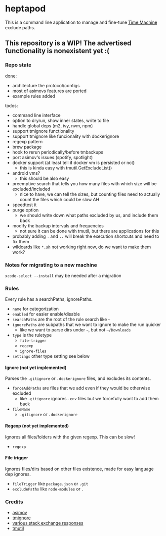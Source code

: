# heptapod

This is a command line application to manage and fine-tune
[Time Machine](https://support.apple.com/en-us/HT201250) exclude paths.

## This repository is a WIP! The advertised functionality is nonexistent yet :(

### Repo state
done:
 - architecture the protocol/configs
 - most of asimovs features are ported
 - example rules added

todos:
 - command line interface
 - option to dryrun, show inner states, write to file
 - handle global deps (m2, ivy, nvm, npm) 
 - support tmignore functionality
 - support tmignore like funcionality with dockerignore
 - regexp pattern
 - brew package
 - hook to rerun periodically/before tmbackups
 - port asimov's issues (spotify, spotlight)
 - docker support (at least tell if docker vm is persisted or not)
   - this is kinda easy with tmutil.GetExcludeList() 
 - android vms?
   - this should be also easy
 - preemptive search that tells you how many files with which size will be excluded/included
   - nice to have, we can tell the sizes, but counting files need to actually count the files which could be slow AH 
 - speedtest it
 - purge option
   - we should write down what paths excluded by us, and include them back
 - modify the backup intervals and frequencies
   - not sure it can be done with tmutil, but there are applications for this 
 - probably adding `.` and `..` will break the execution shortcuts and need to fix them
 - wildcards like `*.sh` not working right now, do we want to make them work?

### Notes for migrating to a new machine
`xcode-select --install` may be needed after a migration

### Rules
Every rule has a searchPaths, ignorePaths.
 - `name` for categorization
 - `enabled` for easier enable/disable
 - `searchPaths` are the root of the rule search like `~`
 - `ignorePaths` are subpaths that we want to ignore to make the run quicker
   - like we want to parse dirs under `~`, but not `~/Downloads`
 - `type` is the ruletype
   - `file-trigger`
   - `regexp`
   - `ignore-files`
 - `settings` other type setting see below

#### Ignore (not yet implemented)
Parses the `.gitignore` or `.dockerignore` files, and excludes its contents.
 - `forceAddPaths` are files that we add even if they would be otherwise excluded
   - like `.gitignore` ignores `.env` files but we forcefully want to add them back 
 - `fileName`
   - `.gitignore` or `.dockerignore`

#### Regexp (not yet implemented)
Ignores all files/folders with the given regexp. This can be slow!
 - `regexp`

#### File trigger
Ignores files/dirs based on other files existence, made for easy language dep ignores.
 - `fileTrigger` like `package.json` or `.git`
 - `excludePaths` like `node-modules` or `.`

### Credits
 - [asimov](https://github.com/stevegrunwell/asimov)
 - [tmignore](https://github.com/samuelmeuli/tmignore)
 - [various stack exchange responses](https://superuser.com/questions/1161038/exclude-folders-by-regex-from-time-machine-backup)
 - [tmutil](https://ss64.com/osx/tmutil.html)
